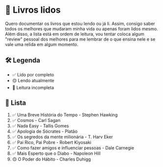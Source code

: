 # 📖 Livros lidos
Quero documentar os livros que estou lendo ou já li. Assim, consigo saber todos os melhores que mudaram minha vida ou apenas foram lidos mesmo. Além disso, a lista está em ordem de leitura, vou tentar coloca algum "review" pessoal dos melhores para me lembrar de o que ensina nele e se vale uma relida em algum momento.

## 🛠️ Legenda
- ✅ Lido por completo
- 🟡 Lendo atualmente
- 🔴 Leitura incompleta

## 📜 Lista
1. ✅ Uma Breve História do Tempo - Stephen Hawking
2. ✅ Cosmos - Carl Sagan
3. ✅ Nada Easy - Tallis Gomes
4. ✅ Apologia de Sócrates - Platão
5. ✅ Os segredos da mente milionária - T. Harv Eker
6. ✅ Pai Rico, Pai Pobre - Robert Kiyosaki
7. ✅ Como fazer amigos e influenciar pessoas - Dale Carnegie
8. ✅ Mais Esperto que o Diabo - Napoleon Hill
9. 🟡 O Poder do Hábito - Charles Duhigg
